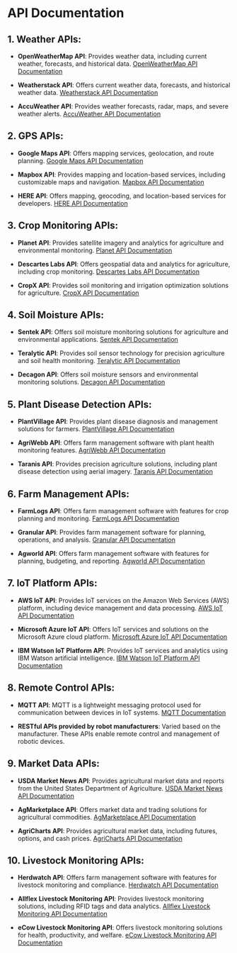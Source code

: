# API Documentation

## 1. Weather APIs:
- **OpenWeatherMap API**: Provides weather data, including current weather, forecasts, and historical data.
  [OpenWeatherMap API Documentation](https://openweathermap.org/api)

- **Weatherstack API**: Offers current weather data, forecasts, and historical weather data.
  [Weatherstack API Documentation](https://weatherstack.com/documentation)

- **AccuWeather API**: Provides weather forecasts, radar, maps, and severe weather alerts.
  [AccuWeather API Documentation](https://developer.accuweather.com/apis)

## 2. GPS APIs:
- **Google Maps API**: Offers mapping services, geolocation, and route planning.
  [Google Maps API Documentation](https://developers.google.com/maps)

- **Mapbox API**: Provides mapping and location-based services, including customizable maps and navigation.
  [Mapbox API Documentation](https://docs.mapbox.com/)

- **HERE API**: Offers mapping, geocoding, and location-based services for developers.
  [HERE API Documentation](https://developer.here.com/documentation)

## 3. Crop Monitoring APIs:
- **Planet API**: Provides satellite imagery and analytics for agriculture and environmental monitoring.
  [Planet API Documentation](https://developers.planet.com/docs/)

- **Descartes Labs API**: Offers geospatial data and analytics for agriculture, including crop monitoring.
  [Descartes Labs API Documentation](https://docs.descarteslabs.com/)

- **CropX API**: Provides soil monitoring and irrigation optimization solutions for agriculture.
  [CropX API Documentation](https://www.cropx.com/)

## 4. Soil Moisture APIs:
- **Sentek API**: Offers soil moisture monitoring solutions for agriculture and environmental applications.
  [Sentek API Documentation](https://sentektechnologies.com/)

- **Teralytic API**: Provides soil sensor technology for precision agriculture and soil health monitoring.
  [Teralytic API Documentation](https://www.teralytic.com/)

- **Decagon API**: Offers soil moisture sensors and environmental monitoring solutions.
  [Decagon API Documentation](https://www.metergroup.com/environment/products/soil-moisture/)

## 5. Plant Disease Detection APIs:
- **PlantVillage API**: Provides plant disease diagnosis and management solutions for farmers.
  [PlantVillage API Documentation](https://plantvillage.psu.edu/)

- **AgriWebb API**: Offers farm management software with plant health monitoring features.
  [AgriWebb API Documentation](https://www.agriwebb.com/)

- **Taranis API**: Provides precision agriculture solutions, including plant disease detection using aerial imagery.
  [Taranis API Documentation](https://www.taranis.ag/)

## 6. Farm Management APIs:
- **FarmLogs API**: Offers farm management software with features for crop planning and monitoring.
  [FarmLogs API Documentation](https://www.farmlogs.com/)

- **Granular API**: Provides farm management software for planning, operations, and analysis.
  [Granular API Documentation](https://granular.ag/products/farm-management-software/)

- **Agworld API**: Offers farm management software with features for planning, budgeting, and reporting.
  [Agworld API Documentation](https://www.agworld.com/)

## 7. IoT Platform APIs:
- **AWS IoT API**: Provides IoT services on the Amazon Web Services (AWS) platform, including device management and data processing.
  [AWS IoT API Documentation](https://docs.aws.amazon.com/iot/)

- **Microsoft Azure IoT API**: Offers IoT services and solutions on the Microsoft Azure cloud platform.
  [Microsoft Azure IoT API Documentation](https://docs.microsoft.com/en-us/azure/iot-hub/)

- **IBM Watson IoT Platform API**: Provides IoT services and analytics using IBM Watson artificial intelligence.
  [IBM Watson IoT Platform API Documentation](https://www.ibm.com/internet-of-things/platform)

## 8. Remote Control APIs:
- **MQTT API**: MQTT is a lightweight messaging protocol used for communication between devices in IoT systems.
  [MQTT Documentation](https://mqtt.org/documentation)

- **RESTful APIs provided by robot manufacturers**: Varied based on the manufacturer. These APIs enable remote control and management of robotic devices.

## 9. Market Data APIs:
- **USDA Market News API**: Provides agricultural market data and reports from the United States Department of Agriculture.
  [USDA Market News API Documentation](https://www.ams.usda.gov/services/api)

- **AgMarketplace API**: Offers market data and trading solutions for agricultural commodities.
  [AgMarketplace API Documentation](https://www.agmarketplace.com/)

- **AgriCharts API**: Provides agricultural market data, including futures, options, and cash prices.
  [AgriCharts API Documentation](https://www.agricharts.com/)

## 10. Livestock Monitoring APIs:
- **Herdwatch API**: Offers farm management software with features for livestock monitoring and compliance.
  [Herdwatch API Documentation](https://www.herdwatch.com/)

- **Allflex Livestock Monitoring API**: Provides livestock monitoring solutions, including RFID tags and data analytics.
  [Allflex Livestock Monitoring API Documentation](https://www.allflex.global/)

- **eCow Livestock Monitoring API**: Offers livestock monitoring solutions for health, productivity, and welfare.
  [eCow Livestock Monitoring API Documentation](https://www.ecow.co.uk/)
